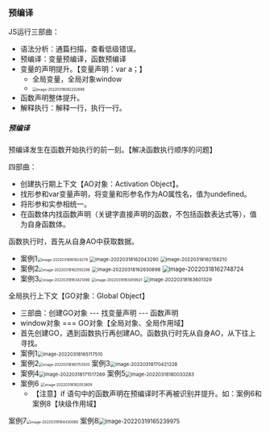 ### 预编译

JS运行三部曲：

- 语法分析：通篇扫描，查看低级错误。
-  预编译：变量预编译，函数预编译
  - 变量的声明提升。【变量声明：var a；】
    - 全局变量，全局对象window
    - <img src="第五节.assets/image-20220318092202899.png" alt="image-20220318092202899" style="zoom:50%;" /> 
  - 函数声明整体提升。
- 解释执行：解释一行，执行一行。

##### 预编译

预编译发生在函数开始执行的前一刻。【解决函数执行顺序的问题】

四部曲：

- 创建执行期上下文【AO对象：Activation Object】。
- 找形参和var变量声明，将变量和形参名作为AO属性名，值为undefined。
- 将形参和实参相统一。
- 在函数体内找函数声明（关键字直接声明的函数，不包括函数表达式等），值为自身函数体。

函数执行时，首先从自身AO中获取数据。

- 案例1<img src="第五节.assets/image-20220318161824279.png" alt="image-20220318161824279" style="zoom:50%;" /> <img src="第五节.assets/image-20220318162043290.png" alt="image-20220318162043290" style="zoom:67%;" /> <img src="第五节.assets/image-20220318162158210.png" alt="image-20220318162158210" style="zoom: 67%;" /> 
- 案例2<img src="第五节.assets/image-20220318162550298.png" alt="image-20220318162550298" style="zoom:50%;" /> <img src="第五节.assets/image-20220318162650898.png" alt="image-20220318162650898" style="zoom:67%;" /> <img src="第五节.assets/image-20220318162748724.png" alt="image-20220318162748724" style="zoom:80%;" /> 
- 案例3<img src="第五节.assets/image-20220318163421499.png" alt="image-20220318163421499" style="zoom:50%;" /> <img src="第五节.assets/image-20220318163459921.png" alt="image-20220318163459921" style="zoom: 50%;" /> <img src="第五节.assets/image-20220318163601329.png" alt="image-20220318163601329" style="zoom:67%;" /> 

全局执行上下文【GO对象：Global Object】

- 三部曲：创建GO对象 --- 找变量声明 --- 函数声明
- window对象 === GO对象【全局对象、全局作用域】
- 首先创建GO，遇到函数执行再创建AO。函数执行时先从自身AO，从下往上寻找。
- 案例1<img src="第五节.assets/image-20220318165117510.png" alt="image-20220318165117510" style="zoom: 67%;" /> 
- 案例2<img src="第五节.assets/image-20220318165753505.png" alt="image-20220318165753505" style="zoom:50%;" /> 案例3<img src="第五节.assets/image-20220318170421228.png" alt="image-20220318170421228" style="zoom: 67%;" /> 
- 案例4<img src="第五节.assets/image-20220318171517269.png" alt="image-20220318171517269" style="zoom: 67%;" /> 案例5<img src="第五节.assets/image-20220318180033283.png" alt="image-20220318180033283" style="zoom:67%;" /> 
- 案例6 <img src="第五节.assets/image-20220318182053809.png" alt="image-20220318182053809" style="zoom: 50%;" /> 
  - 【注意】if 语句中的函数声明在预编译时不再被识别并提升。如：案例6和案例8【块级作用域】


案例7<img src="第五节.assets/image-20220319164430088.png" alt="image-20220319164430088" style="zoom:50%;" /> 案例8<img src="第五节.assets/image-20220319165239975.png" alt="image-20220319165239975" style="zoom:80%;" /> 



